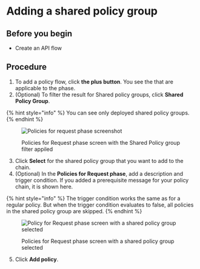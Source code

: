 # Adding a shared policy group

## Before you begin

* Create an API flow

## Procedure

1. To add a policy flow, click **the plus button**. You see the that are applicable to the phase.&#x20;
2. (Optional) To filter the result for Shared policy groups, click **Shared Policy Group**.

{% hint style="info" %}
You can see only deployed shared policy groups.
{% endhint %}

<figure><img src="https://lh7-qw.googleusercontent.com/docsz/AD_4nXc49eNncnilBcCaupXY123kIumNnlez_NNk0YpMlO8EZhOJrMgcwdp5H8IjBYPno0fvkjW24zQ35hJNSrLF1oaZnOybddq13K-443sunBJXjjqXeLrMxrzAklPdofqGd-hQnV_zSEcHm-x9kx7KSgJ84go?key=PrMp2J0zWBtqrsqO75zcMw" alt="Policies for request phase screenshot"><figcaption><p>Policies for Request phase screen with the Shared Policy group filter appiled</p></figcaption></figure>

3. Click **Select** for the shared policy group that you want to add to the chain.
4. (Optional) In the **Policies for Request phase**, add a description and trigger condition. If you added a prerequisite message for your policy chain, it is shown here.

{% hint style="info" %}
The trigger condition works the same as for a regular policy. But when the trigger condition evaluates to false, all policies in the shared policy group are skipped.
{% endhint %}

<figure><img src="https://lh7-qw.googleusercontent.com/docsz/AD_4nXdBSOmAx2_odvERZdo9W0byoOS_o9Clx_dsaJa_pWGZWHrirXdt9KXPo8sdcvOn2huz_9IalLRCPjpRA_8yge669fWn8CPGX0zPXFt9QfqkSsh7n4U1LxqxtyhkeL82MUtRHlHVJnvCvk7D2fZ7CaIis15d?key=PrMp2J0zWBtqrsqO75zcMw" alt="Policy for Request phase  screen with a shared policy group selected"><figcaption><p>Policies for Request phase screen with a shared policy group selected</p></figcaption></figure>

5. Click **Add policy**.&#x20;
